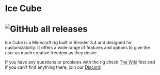 # Ice Cube <br/> <br/> ![GitHub all releases](https://img.shields.io/github/downloads/DarthLilo/ice_cube/total?color=seagreen)

Ice Cube is a Minecraft rig built in Blender 3.4 and designed for customizability. It offers a wide range of features and options to give the user as much creative freedom as they desire.

If you have any questions or problems with the rig check [The Wiki](https://darthlilo.gitbook.io/ice-cube/main/homepage "The Wiki") first and if you can't find anything there, join our [Discord](https://discord.gg/3G44QQM "Discord")!



